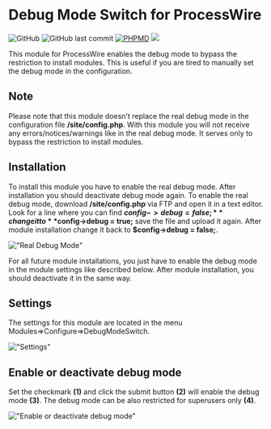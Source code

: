 # Debug Mode Switch for ProcessWire

![GitHub](https://img.shields.io/github/license/techcnet/DebugModeSwitch)
![GitHub last commit](https://img.shields.io/github/last-commit/techcnet/DebugModeSwitch)
[![PHPMD](https://github.com/techcnet/DebugModeSwitch/actions/workflows/phpmd.yml/badge.svg)](https://github.com/techcnet/DebugModeSwitch/actions/workflows/phpmd.yml)
[![](https://img.shields.io/static/v1?label=Sponsor&message=%E2%9D%A4&logo=GitHub&color=%23fe8e86)](https://github.com/sponsors/techcnet)

This module for ProcessWire enables the debug mode to bypass the restriction to install modules. This is useful if you are tired to manually set the debug mode in the configuration.

## Note
Please note that this module doesn't replace the real debug mode in the configuration file **/site/config.php**. With this module you will not receive any errors/notices/warnings like in the real debug mode. It serves only to bypass the restriction to install modules.

## Installation
To install this module you have to enable the real debug mode. After installation you should deactivate debug mode again. To enable the real debug mode, download **/site/config.php** via FTP and open it in a text editor. Look for a line where you can find **$config->debug = false;** change it to **$config->debug = true;** save the file and upload it again. After module installation change it back to **$config->debug = false;**.

!["Real Debug Mode"](https://tech-c.net/site/assets/files/1214/debug-mode.jpg)

For all future module installations, you just have to enable the debug mode in the module settings like described below. After module installation, you should deactivate it in the same way.

## Settings
The settings for this module are located in the menu Modules=>Configure=>DebugModeSwitch.

!["Settings"](https://tech-c.net/site/assets/files/1214/settings.jpg)

## Enable or deactivate debug mode
Set the checkmark **(1)** and click the submit button **(2)** will enable the debug mode **(3)**. The debug mode can be also restricted for superusers only **(4)**.

!["Enable or deactivate debug mode"](https://tech-c.net/site/assets/files/1214/enable.jpg)
